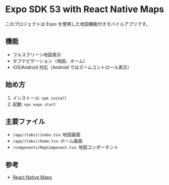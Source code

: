 # Expo SDK 53 with React Native Maps

このプロジェクトは Expo を使用した地図機能付きモバイルアプリです。

## 機能

- フルスクリーン地図表示
- タブナビゲーション（地図、ホーム）
- iOS/Android 対応（Android ではズームコントロール表示）

## 始め方

1. インストール: `npm install`
2. 起動: `npx expo start`

## 主要ファイル

- `/app/(tabs)/index.tsx`: 地図画面
- `/app/(tabs)/home.tsx`: ホーム画面
- `/components/MapComponent.tsx`: 地図コンポーネント

## 参考

- [React Native Maps](https://github.com/react-native-maps/react-native-maps)

